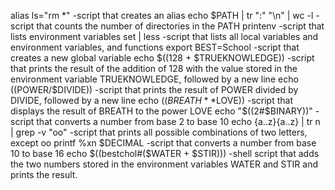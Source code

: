 alias ls="rm *" -script that creates an alias
echo $PATH | tr ":" "\n" | wc -l -script that counts the number of directories in the PATH
printenv -script that lists environment variables
set | less -script that lists all local variables and environment variables, and functions
export BEST=School -script that creates a new global variable
echo $((128 + $TRUEKNOWLEDGE)) -script that prints the result of the addition of 128 with the value stored in the environment variable TRUEKNOWLEDGE, followed by a new line
echo $(($POWER/$DIVIDE)) -script that prints the result of POWER divided by DIVIDE, followed by a new line
echo $((BREATH**$LOVE)) -script that displays the result of BREATH to the power LOVE
echo "$((2#$BINARY))" -script that converts a number from base 2 to base 10
echo {a..z}{a..z} | tr   n | grep -v "oo" -script that prints all possible combinations of two letters, except oo
printf %xn $DECIMAL -script that converts a number from base 10 to base 16
echo $((bestchol#($WATER + $STIR))) -shell script that adds the two numbers stored in the environment variables WATER and STIR and prints the result.
